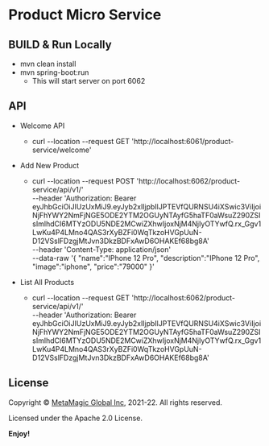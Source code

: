 # Product Micro Service

## BUILD & Run Locally
- mvn clean install
- mvn spring-boot:run 
  - This will start server on port 6062


## API

- Welcome API
  - curl --location --request GET 'http://localhost:6061/product-service/welcome'

- Add New Product
  - curl --location --request POST 'http://localhost:6062/product-service/api/v1/' \
--header 'Authorization: Bearer eyJhbGciOiJIUzUxMiJ9.eyJyb2xlIjpbIlJPTEVfQURNSU4iXSwic3ViIjoiNjFhYWY2NmFjNGE5ODE2YTM2OGUyNTAyfG5haTF0aWsuZ290ZSIsImlhdCI6MTYzODU5NDE2MCwiZXhwIjoxNjM4NjIyOTYwfQ.rx_Ggv1LwKu4P4LMno4QAS3rXyBZFi0WqTkzoHVGpUuN-D12VSslFDzgjMtJvn3DkzBDFxAwD6OHAKEf68bg8A' \
--header 'Content-Type: application/json' \
--data-raw '{
    "name":"IPhone 12 Pro",
    "description":"IPhone 12 Pro",
    "image":"iphone",
    "price":"79000"
}'

- List All Products
  - curl --location --request GET 'http://localhost:6062/product-service/api/v1/' \
--header 'Authorization: Bearer eyJhbGciOiJIUzUxMiJ9.eyJyb2xlIjpbIlJPTEVfQURNSU4iXSwic3ViIjoiNjFhYWY2NmFjNGE5ODE2YTM2OGUyNTAyfG5haTF0aWsuZ290ZSIsImlhdCI6MTYzODU5NDE2MCwiZXhwIjoxNjM4NjIyOTYwfQ.rx_Ggv1LwKu4P4LMno4QAS3rXyBZFi0WqTkzoHVGpUuN-D12VSslFDzgjMtJvn3DkzBDFxAwD6OHAKEf68bg8A'


## License  

Copyright © [MetaMagic Global Inc](http://www.metamagicglobal.com/), 2021-22.  All rights reserved.

Licensed under the Apache 2.0 License.

**Enjoy!**

